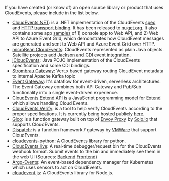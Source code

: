 If you have created (or know of) an open source library or product that
uses CloudEvents, please include in the list below.

* [CloudEvents.NET](https://github.com/aliencube/CloudEvents.NET): is a .NET
  implementation of the CloudEvents [spec](../spec.md) and
  [HTTP transport binding](../http-transport-binding.md). It has been released to
  [nuget.org](https://www.nuget.org/packages?q=Aliencube.CloudEventsNet).
  It also contains some app
  [samples](https://github.com/aliencube/CloudEvents.NET/tree/master/sample)
  of 1) console app to Web API, and 2) Web API to Azure Event Grid, which
  demonstrates how CloudEvent messages are generated and sent to Web API and
  Azure Event Grid over HTTP.
* [microBean CloudEvents](https://microbean.github.io/microbean-cloudevents/):
  CloudEvents represented as plain Java objects. Satellite projects add
  [Jackson and CDI event integration](https://microbean.github.io/microbean-cloudevents-jackson-cdi).
* [jCloudEvents](https://github.com/project-streamzi/jcloudevents):
  Java POJO implementation of the CloudEvents specification and some CDI bindings.
* [Strombrau Gateway](https://github.com/project-streamzi/event-gateway):
  Vert.x based gateway routing CloudEvent metadata to internal Apache Kafka topic
* [Event Gateway](https://github.com/serverless/event-gateway):
  It's dataflow for event-driven, serverless architectures. The Event Gateway combines both API Gateway and Pub/Sub functionality into a single event-driven experience.
* [CloudEvents Extend API](https://github.com/goextend/cloudevents-extend-api) is a JavaScript programming model for [Extend](https://goextend.io) which allows handling Cloud Events.
* [CloudEvents Verify](https://github.com/btbd/CEVerify):
  is a tool to help verify CloudEvents according to the proper specifications. It is currently being hosted publicly [here](http://soaphub.org/ceverify).
* [Gloo](https://github.com/solo-io/gloo):
  is a function gateway built on top of [Envoy Proxy](https://envoyproxy.io/) by [Solo.io](https://www.solo.io/) that supports CloudEvents.
* [Dispatch](https://github.com/vmware/dispatch):
  is a function framework / gateway by [VMWare](https://vmware.github.io/dispatch/) that support CloudEvents.
* [cloudevents-python](https://github.com/williamhogman/cloudevents-python): A CloudEvents library for python.
* [CloudEvents.live](https://cloudevents.live/): A real-time debugger/request bin for the CloudEvents webhook format. Submit events to the bin and immediately see them in the web UI (Sources: [Backend](https://github.com/klira/cloudevents-bin) [Frontend](https://github.com/klira/cloudevents-debugger))
* [Argo-Events](https://github.com/argoproj/argo-events): An event-based dependency manager for Kubernetes which uses sensors to act on CloudEvents.
* [cloudevent.js](https://github.com/smartiniOnGitHub/cloudevent.js): A CloudEvents library for Node.js.
